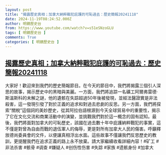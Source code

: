 ```yaml
---
layout: post
title: "揭露歷史真相；加拿大納粹戰犯庇護的可恥過去：歷史簡報20241118"
date: 2024-11-19T08:24:52.000Z
author: 明鏡歷史台
from: https://www.youtube.com/watch?v=s51eSNzoGLU
tags: [ 明鏡歷史台 ]
comments: True
categories: [ 明鏡歷史台 ]
---
```

<!--1732004692000-->
[揭露歷史真相；加拿大納粹戰犯庇護的可恥過去：歷史簡報20241118](https://www.youtube.com/watch?v=s51eSNzoGLU)
------

<div>
大家好！歡迎來到我們的歷史簡報節目。在今天的節目中，我們將揭露三個引人深思的故事，揭示歷史中的黑暗與美麗。一方面，我們將追踪一名礦工阿爾弗雷德·斯溫斯科的未解之謎，他的遺骸在失踪超過50年後被發現，並經法醫證實是非法殺害，這一發現引發了對於正義的追求和對過去悲劇的反思。另一方面，我們將探索“關稅”這個詞的美妙歷史，從其阿拉伯語根源到今天全球貿易中的重要性，揭示了它在文化交流和商業活動中的演變，並挑戰我們對於這一概念的固有認知。最後，我們將面對加拿大的可恥歷史，該國在過去數十年中庇護納粹戰犯的事實，這不僅是對曾為自由而戰的退伍軍人的侮辱，更是對所有加拿大人民的傷害。呼籲釋放德尚委員會的文件，以便讓真相浮出水面。這些故事不僅讓我們反思歷史的教訓，更提醒我們在追求正義的路上永不放棄。請大家繼續收看詳細內容！#矿工 #非法杀害 #骸骨 #调查 #嫌疑人 #创伤性伤害 #失踪 #家族 #遗骸身份 #加拿大
</div>
